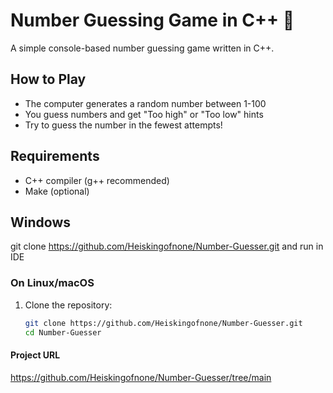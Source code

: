 # Number Guessing Game in C++ 🔢

A simple console-based number guessing game written in C++.

## How to Play
- The computer generates a random number between 1-100
- You guess numbers and get "Too high" or "Too low" hints
- Try to guess the number in the fewest attempts!

## Requirements
- C++ compiler (g++ recommended)
- Make (optional)

## Windows
 git clone https://github.com/Heiskingofnone/Number-Guesser.git
 and run in IDE
 
### On Linux/macOS
1. Clone the repository:
   ```bash
   git clone https://github.com/Heiskingofnone/Number-Guesser.git
   cd Number-Guesser

#### Project URL
https://github.com/Heiskingofnone/Number-Guesser/tree/main
